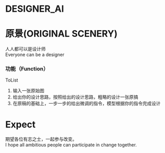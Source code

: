 # DESIGNER_AI
# 原景(ORIGINAL SCENERY)
人人都可以是设计师  
Everyone can be a designer

### 功能（Function）
  ToList
  1. 输入一张原始图
  2. 给出你的设计思路，按照给出的设计思路，粗略的设计一张原搞
  3. 在原稿的基础上，一步一步的给出微调的指令，模型根据你的指令完成设计
     
  







# Expect
期望各位有志之士，一起参与改变。  
I hope all ambitious people can participate in change together.
